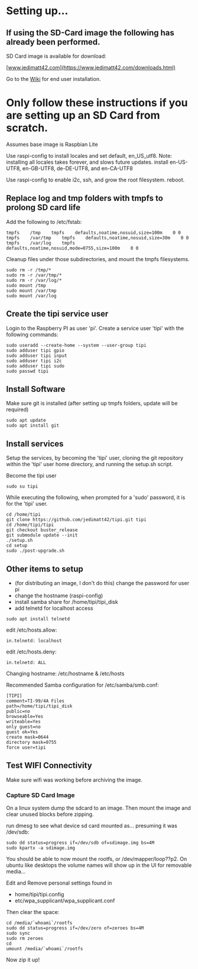 # Setting up...

## If using the SD-Card image the following has already been performed.

SD Card image is available for download: 

[www.jedimatt42.com](https://www.jedimatt42.com/downloads.html)

Go to the [Wiki](https://github.com/jedimatt42/tipi/wiki) for end user installation.

# Only follow these instructions if you are setting up an SD Card from scratch.

Assumes base image is Raspbian Lite

Use raspi-config to install locales and set default, en_US_utf8.
Note: installing all locales takes forever, and slows future updates.
install en-US-UTF8, en-GB-UTF8, de-DE-UTF8, and en-CA-UTF8

Use raspi-config to enable i2c, ssh, and grow the root filesystem.
reboot.

## Replace log and tmp folders with tmpfs to prolong SD card life

Add the following to /etc/fstab:

```
tmpfs    /tmp    tmpfs    defaults,noatime,nosuid,size=100m    0 0
tmpfs    /var/tmp    tmpfs    defaults,noatime,nosuid,size=30m    0 0
tmpfs    /var/log    tmpfs    defaults,noatime,nosuid,mode=0755,size=100m    0 0
```

Cleanup files under those subdirectories, and mount the tmpfs filesystems.

```
sudo rm -r /tmp/*
sudo rm -r /var/tmp/*
sudo rm -r /var/log/*
sudo mount /tmp
sudo mount /var/tmp
sudo mount /var/log
```

## Create the tipi service user

Login to the Raspberry PI as user 'pi'. 
Create a service user 'tipi' with the following commands:

```
sudo useradd --create-home --system --user-group tipi
sudo adduser tipi gpio
sudo adduser tipi input
sudo adduser tipi i2c
sudo adduser tipi sudo
sudo passwd tipi
```

## Install Software

Make sure git is installed (after setting up tmpfs folders, update will be required)

```
sudo apt update
sudo apt install git
```

## Install services

Setup the services, by becoming the 'tipi' user, cloning the git repository 
within the 'tipi' user home directory, and running the setup.sh script.

Become the tipi user

```
sudo su tipi
```

While executing the following, when prompted for a 'sudo' password, it 
is for the 'tipi' user.

```
cd /home/tipi
git clone https://github.com/jedimatt42/tipi.git tipi
cd /home/tipi/tipi
git checkout buster_release
git submodule update --init
./setup.sh
cd setup
sudo ./post-upgrade.sh
```

## Other items to setup

* (for distributing an image, I don't do this) change the password for user pi
* change the hostname (raspi-config)
* install samba share for /home/tipi/tipi_disk
* add telnetd for localhost access

```
sudo apt install telnetd
```

   edit /etc/hosts.allow: 

```
in.telnetd: localhost
```

   edit /etc/hosts.deny: 

```
in.telnetd: ALL
```


Changing hostname: /etc/hostname & /etc/hosts

Recommended Samba configuration for /etc/samba/smb.conf:

```
[TIPI]
comment=TI-99/4A Files
path=/home/tipi/tipi_disk
public=no
browseable=Yes
writeable=Yes
only guest=no
guest ok=Yes
create mask=0644
directory mask=0755
force user=tipi
```

## Test WIFI Connectivity

Make sure wifi was working before archiving the image. 

### Capture SD Card Image

On a linux system dump the sdcard to an image. Then mount the image and clear unused blocks before zipping.

run dmesg to see what device sd card mounted as... presuming it was /dev/sdb:

```
sudo dd status=progress if=/dev/sdb of=sdimage.img bs=4M
sudo kpartx -a sdimage.img
```

You should be able to now mount the rootfs, or /dev/mapper/loop??p2.  On ubuntu like desktops the volume names will show up in the UI for removable media... 

Edit and Remove personal settings found in
- home/tipi/tipi.config
- etc/wpa_supplicant/wpa_supplicant.conf

Then clear the space:

```
cd /media/`whoami`/rootfs
sudo dd status=progress if=/dev/zero of=zeroes bs=4M
sudo sync
sudo rm zeroes
cd
umount /media/`whoami`/rootfs
```

Now zip it up!
